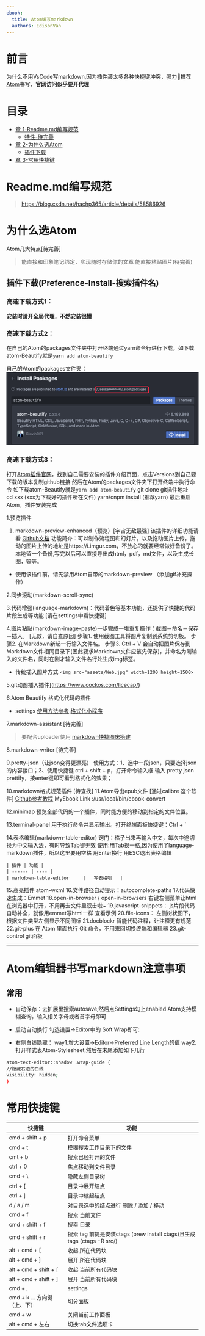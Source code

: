 ```yaml
---
ebook:
  title: Atom编写markdown
  authors: EdisonVan
---
```


# 前言
为什么不用VsCode写markdown,因为插件装太多各种快捷键冲突，强力推荐[Atom](https://atom.io/)书写、**官网访问似乎要开代理**

# 目录
* [章 1-Readme.md编写规范](#Readme.md编写规范)
  * [特性-待完善]()
* [章 2-为什么选Atom](#为什么选Atom)
  * [插件下载](#插件下载)
* [章 3-常用快捷键](#常用快捷键)

# Readme.md编写规范
> https://blog.csdn.net/hachp365/article/details/58586926

# 为什么选Atom
Atom几大特点[待完善]
>  能直接和印象笔记绑定，实现随时存储你的文章
  能直接粘贴图片(待完善)

## 插件下载(Preference-Install-搜索插件名)
### 高速下载方式1：
**安装时请开全局代理，不然安装很慢**

### 高速下载方式2：
在自己的Atom的packages文件夹中打开终端通过yarn命令行进行下载，如下载atom-Beautify就是`yarn add atom-beautify`

自己的Atom的packages文件夹：
![Atom-Packages位置-20190510](../images/Atom-Packages位置-20190510.png)

### 高速下载方式3：
打开[Atom插件官网](https://atom.io/packages)，找到自己需要安装的插件介绍页面，点击Versions到自己要下载的版本复制github链接
然后在Atom的packages文件夹下打开终端中执行命令
如下载atom-Beautify就是`yarn add atom-beautify`
git clone git插件地址
cd xxx (xxx为下载好的插件所在文件)
yarn/cnpm install  (推荐yarn)
最后重启Atom，插件安装完成

1.预览插件
  1. markdown-preview-enhanced（预览）[宇宙无敌最强]
    该插件的详细功能请看 [Github文档](https://shd101wyy.github.io/markdown-preview-enhanced/#/zh-cn/)
    功能简介：可以制作流程图和幻灯片，以及拖动图片上传，拖动的图片上传的地址是https://i.imgur.com，不放心的就要经常做好备份了。本地留一个备份,写完以后可以直接导出成html，pdf，md文件，以及生成长图，等等。
 * 使用该插件前，请先禁用Atom自带的markdown-preview （添加gif补充操作）

2.同步滚动(markdown-scroll-sync)

3.代码增强(language-markdown)：代码着色等基本功能，还提供了快捷的代码片段生成等功能 [请在settings中看快捷键]

4.图片粘贴(markdown-image-paste)一步完成一堆重复操作：截图－命名－保存－插入。 [无效，请自查原因]
  步骤1. 使用截图工具将图片复制到系统剪切板。
  步骤2. 在Markdown新起一行输入文件名。
  步骤3. Ctrl + V 会自动把图片保存到Markdown文件相同目录下(因此要求Markdown文件应该先保存)，并命名为刚输入的文件名，同时在刚才输入文件名行处生成img标签。
* 传统插入图片方式
`<img src="assets/Web.jpg" width=1200 height=1500>`

5.git动图插入插件](https://www.cockos.com/licecap/)

6.Atom Beautify
格式化代码的插件
- settings
  [使用方法参考](https://blog.csdn.net/z_blackbear/article/details/81943503)
  [格式化小程序](https://blog.csdn.net/a309785147/article/details/79001166)

7.markdown-assistant [待完善]
  >要配合uploader使用
 [markdown快捷图床搭建](https://segmentfault.com/a/1190000012070676?utm_source=Weibo&amp;utm_medium=shareLink&amp;utm_campaign=socialShare)

8.markdown-writer [待完善]

9.pretty-json（让json变得更漂亮）
  使用方式：1、选中一段json，只要选择json的内容接口；2、使用快捷键 ctrl + shift + p，打开命令输入框 输入 pretty json prettify，按enter键即可看到格式化的效果；

10.markdown格式规范插件 [待查找]
11.Atom导出epub文件  [通过calibre 这个软件]
[Github参考教程](https://shd101wyy.github.io/markdown-preview-enhanced/#/zh-cn/ebook)
MyEbook Link :/usr/local/bin/ebook-convert

12.minimap
预览全部代码的一个插件，同时能方便的移动到指定的文件位置。

13.terminal-panel
用于执行命令并显示输出。打开终端面板快捷键：Ctrl + `

14.表格编辑(markdown-table-editor)
窍门：格子出来再输入中文，每次中途切换为中文输入法，有时导致Tab键无效
使用:用Tab换一格,因为使用了language-markdown插件，所以这里要用空格
用Enter换行
用ESC退出表格编辑
```
| 插件 | 功能 |
| ------ | ---- |
| markdown-table-editor     |   写表格呗   |
```
15.高亮插件
atom-wxml
16.文件路径自动提示：autocomplete-paths
17.代码快速生成：Emmet
18.open-in-browser / open-in-browsers
右键左侧菜单让html在浏览器中打开，不用再去文件里双击啦~
19.javascript-snippets：
js片段代码自动补全，就像用emmet写html一样 查看示例
20.file-icons：
左侧树状图下，根据文件类型左侧显示不同图标
21.docblockr
智能代码注释，让注释更有规范
22.git-plus
在 Atom 里面执行 Git 命令，不用来回切换终端和编辑器
23.git-control
git面板

---
# Atom编辑器书写markdown注意事项
## 常用
* 自动保存：去扩展里搜索autosave,然后点Settings勾上enabled
Atom支持模糊查询，输入相关字母或者首字母即可

* 启动自动换行
勾选设置->Editor中的 Soft Wrap即可:
* 右侧白线隐藏：
way1.增大设置->Editor->Preferred Line Length的值
way2.打开样式表Atom-Stylesheet,然后在末尾添加如下几行
```bash
atom-text-editor::shadow .wrap-guide {
//隐藏右边的白线
visibility: hidden;
}
```

# 常用快捷键
| 快捷键                       | 功能                                                                    |
| ---------------------------- | ----------------------------------------------------------------------- |
| cmd + shift + p              | 打开命令菜单                                                            |
| cmd + t                      | 模糊搜索工作目录下的文件                                                |
| cmt + b                      | 搜索已经打开的文件                                                      |
| ctrl + 0                     | 焦点移动到文件目录                                                      |
| cmd + \                      | 隐藏左侧目录树                                                          |
| ctrl + [                     | 目录中展开结点                                                          |
| ctrl + ]                     | 目录中缩起结点                                                          |
| d / a / m                    | 对目录选中的结点进行 删除 / 添加 / 移动                                 |
| cmd + f                      | 搜索 当前文件                                                           |
| cmd + shift + f              | 搜索 目录                                                               |
| cmd + shift + r              | 搜索 tag 前提是安装ctags (brew install ctags)且生成tags (ctags -R src/) |
| alt + cmd + [                | 收起 所在代码块                                                         |
| alt + cmd + ]                | 展开 所在代码块                                                         |
| alt + cmd + shift + [        | 收起 当前所有代码块                                                     |
| alt + cmd + shift + ]        | 展开 当前所有代码块                                                     |
| cmd + ,                      | settings                                                                |
| cmd + k ... 方向键（上、下） | 切分面板                                                                |
| cmd + w                      | 关闭当前工作面板                                                        |
|                             alt + cmd + 左右 |                               切换tab文件选项卡                                          |

